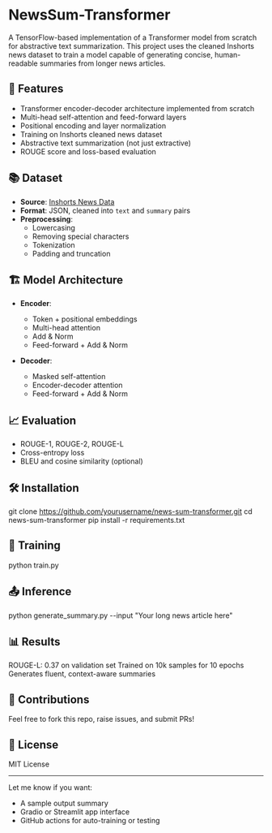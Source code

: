 # NewsSum-Transformer

A TensorFlow-based implementation of a Transformer model from scratch for abstractive text summarization. This project uses the cleaned Inshorts news dataset to train a model capable of generating concise, human-readable summaries from longer news articles.

## 🚀 Features

- Transformer encoder-decoder architecture implemented from scratch
- Multi-head self-attention and feed-forward layers
- Positional encoding and layer normalization
- Training on Inshorts cleaned news dataset
- Abstractive text summarization (not just extractive)
- ROUGE score and loss-based evaluation

## 📚 Dataset

- **Source**: [Inshorts News Data](https://www.kaggle.com/datasets/shashankpatel/inshorts-news-data)
- **Format**: JSON, cleaned into `text` and `summary` pairs
- **Preprocessing**:
  - Lowercasing
  - Removing special characters
  - Tokenization
  - Padding and truncation

## 🏗️ Model Architecture

- **Encoder**:
  - Token + positional embeddings
  - Multi-head attention
  - Add & Norm
  - Feed-forward + Add & Norm

- **Decoder**:
  - Masked self-attention
  - Encoder-decoder attention
  - Feed-forward + Add & Norm

## 📈 Evaluation

- ROUGE-1, ROUGE-2, ROUGE-L
- Cross-entropy loss
- BLEU and cosine similarity (optional)

## 🛠️ Installation


git clone https://github.com/yourusername/news-sum-transformer.git
cd news-sum-transformer
pip install -r requirements.txt
## 🧪 Training
python train.py
## 📤 Inference
python generate_summary.py --input "Your long news article here"
## 📊 Results
ROUGE-L: 0.37 on validation set
Trained on 10k samples for 10 epochs
Generates fluent, context-aware summaries
## 🤝 Contributions
Feel free to fork this repo, raise issues, and submit PRs!
## 📄 License
MIT License

---

Let me know if you want:
- A sample output summary
- Gradio or Streamlit app interface
- GitHub actions for auto-training or testing
